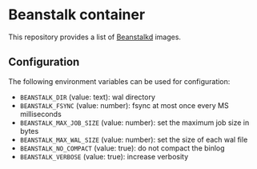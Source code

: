 # Beanstalk container

This repository provides a list of [Beanstalkd](http://kr.github.io/beanstalkd/) images.


## Configuration

The following environment variables can be used for configuration:

- `BEANSTALK_DIR` (value: text): wal directory
- `BEANSTALK_FSYNC` (value: number): fsync at most once every MS milliseconds
- `BEANSTALK_MAX_JOB_SIZE` (value: number): set the maximum job size in bytes
- `BEANSTALK_MAX_WAL_SIZE` (value: number): set the size of each wal file
- `BEANSTALK_NO_COMPACT` (value: true): do not compact the binlog
- `BEANSTALK_VERBOSE` (value: true): increase verbosity
